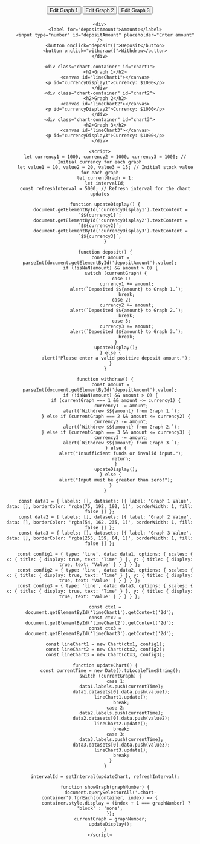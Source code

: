 <!DOCTYPE html>
<html lang="en">
<head>
    <meta charset="UTF-8">
    <meta name="viewport" content="width=device-width, initial-scale=1.0">
    <title>Dumb Stocks</title>
    <script src="https://cdn.jsdelivr.net/npm/chart.js"></script>
    <style>
        body {
            font-family: 'Arial', sans-serif;
            text-align: center;
        }
        .chart-container {
            display: none;
            margin: 20px auto;
            max-width: 800px;
        }
        .controls {
            margin-bottom: 20px;
        }
    </style>
</head>
<body>
    <div class="controls">
        <button onclick="showGraph(1)">Edit Graph 1</button>
        <button onclick="showGraph(2)">Edit Graph 2</button>
        <button onclick="showGraph(3)">Edit Graph 3</button>
    </div>

    <div>
        <label for="depositAmount">Amount:</label>
        <input type="number" id="depositAmount" placeholder="Enter amount" />
        <button onclick="deposit()">Deposit</button>
        <button onclick="withdraw()">Withdraw</button>
    </div>

    <div class="chart-container" id="chart1">
        <h2>Graph 1</h2>
        <canvas id="lineChart1"></canvas>
        <p id="currencyDisplay1">Currency: $1000</p>
    </div>
    <div class="chart-container" id="chart2">
        <h2>Graph 2</h2>
        <canvas id="lineChart2"></canvas>
        <p id="currencyDisplay2">Currency: $1000</p>
    </div>
    <div class="chart-container" id="chart3">
        <h2>Graph 3</h2>
        <canvas id="lineChart3"></canvas>
        <p id="currencyDisplay3">Currency: $1000</p>
    </div>

    <script>
        let currency1 = 1000, currency2 = 1000, currency3 = 1000; // Initial currency for each graph
        let value1 = 10, value2 = 20, value3 = 15; // Initial stock value for each graph
        let currentGraph = 1;
        let intervalId;
        const refreshInterval = 5000; // Refresh interval for the chart updates

        function updateDisplay() {
            document.getElementById('currencyDisplay1').textContent = `$${currency1}`;
            document.getElementById('currencyDisplay2').textContent = `$${currency2}`;
            document.getElementById('currencyDisplay3').textContent = `$${currency3}`;
        }

        function deposit() {
            const amount = parseInt(document.getElementById('depositAmount').value);
            if (!isNaN(amount) && amount > 0) {
                switch (currentGraph) {
                    case 1:
                        currency1 += amount;
                        alert(`Deposited $${amount} to Graph 1.`);
                        break;
                    case 2:
                        currency2 += amount;
                        alert(`Deposited $${amount} to Graph 2.`);
                        break;
                    case 3:
                        currency3 += amount;
                        alert(`Deposited $${amount} to Graph 3.`);
                        break;
                }
                updateDisplay();
            } else {
                alert("Please enter a valid positive deposit amount.");
            }
        }

        function withdraw() {
            const amount = parseInt(document.getElementById('depositAmount').value);
            if (!isNaN(amount) && amount > 0) {
                if (currentGraph === 1 && amount <= currency1) {
                    currency1 -= amount;
                    alert(`Withdrew $${amount} from Graph 1.`);
                } else if (currentGraph === 2 && amount <= currency2) {
                    currency2 -= amount;
                    alert(`Withdrew $${amount} from Graph 2.`);
                } else if (currentGraph === 3 && amount <= currency3) {
                    currency3 -= amount;
                    alert(`Withdrew $${amount} from Graph 3.`);
                } else {
                    alert("Insufficient funds or invalid input.");
                    return;
                }
                updateDisplay();
            } else {
                alert("Input must be greater than zero!");
            }
        }

        const data1 = { labels: [], datasets: [{ label: 'Graph 1 Value', data: [], borderColor: 'rgba(75, 192, 192, 1)', borderWidth: 1, fill: false }] };
        const data2 = { labels: [], datasets: [{ label: 'Graph 2 Value', data: [], borderColor: 'rgba(54, 162, 235, 1)', borderWidth: 1, fill: false }] };
        const data3 = { labels: [], datasets: [{ label: 'Graph 3 Value', data: [], borderColor: 'rgba(255, 159, 64, 1)', borderWidth: 1, fill: false }] };

        const config1 = { type: 'line', data: data1, options: { scales: { x: { title: { display: true, text: 'Time' } }, y: { title: { display: true, text: 'Value' } } } } };
        const config2 = { type: 'line', data: data2, options: { scales: { x: { title: { display: true, text: 'Time' } }, y: { title: { display: true, text: 'Value' } } } } };
        const config3 = { type: 'line', data: data3, options: { scales: { x: { title: { display: true, text: 'Time' } }, y: { title: { display: true, text: 'Value' } } } } };

        const ctx1 = document.getElementById('lineChart1').getContext('2d');
        const ctx2 = document.getElementById('lineChart2').getContext('2d');
        const ctx3 = document.getElementById('lineChart3').getContext('2d');

        const lineChart1 = new Chart(ctx1, config1);
        const lineChart2 = new Chart(ctx2, config2);
        const lineChart3 = new Chart(ctx3, config3);

        function updateChart() {
            const currentTime = new Date().toLocaleTimeString();
            switch (currentGraph) {
                case 1:
                    data1.labels.push(currentTime);
                    data1.datasets[0].data.push(value1);
                    lineChart1.update();
                    break;
                case 2:
                    data2.labels.push(currentTime);
                    data2.datasets[0].data.push(value2);
                    lineChart2.update();
                    break;
                case 3:
                    data3.labels.push(currentTime);
                    data3.datasets[0].data.push(value3);
                    lineChart3.update();
                    break;
            }
        }

        intervalId = setInterval(updateChart, refreshInterval);

        function showGraph(graphNumber) {
            document.querySelectorAll('.chart-container').forEach((container, index) => {
                container.style.display = (index + 1 === graphNumber) ? 'block' : 'none';
            });
            currentGraph = graphNumber;
            updateDisplay();
        }
    </script>
</body>
</html>
